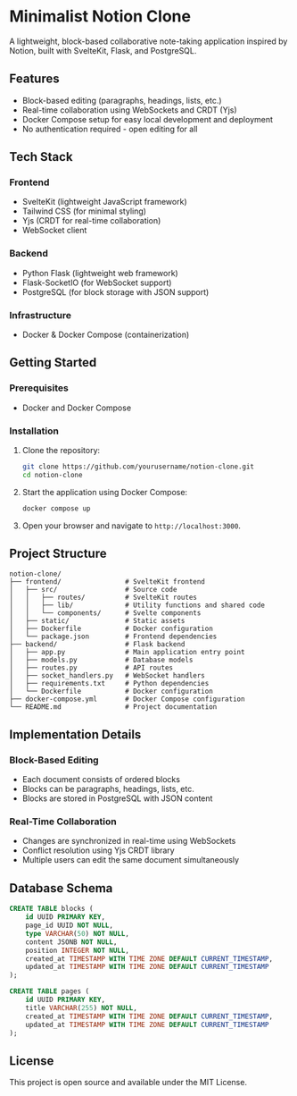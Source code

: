 # Minimalist Notion Clone

A lightweight, block-based collaborative note-taking application inspired by Notion, built with SvelteKit, Flask, and PostgreSQL.

## Features

- Block-based editing (paragraphs, headings, lists, etc.)
- Real-time collaboration using WebSockets and CRDT (Yjs)
- Docker Compose setup for easy local development and deployment
- No authentication required - open editing for all

## Tech Stack

### Frontend
- SvelteKit (lightweight JavaScript framework)
- Tailwind CSS (for minimal styling)
- Yjs (CRDT for real-time collaboration)
- WebSocket client

### Backend
- Python Flask (lightweight web framework)
- Flask-SocketIO (for WebSocket support)
- PostgreSQL (for block storage with JSON support)

### Infrastructure
- Docker & Docker Compose (containerization)

## Getting Started

### Prerequisites

- Docker and Docker Compose

### Installation

1. Clone the repository:
   ```bash
   git clone https://github.com/yourusername/notion-clone.git
   cd notion-clone
   ```

2. Start the application using Docker Compose:
   ```bash
   docker compose up
   ```

3. Open your browser and navigate to `http://localhost:3000`.

## Project Structure

```
notion-clone/
├── frontend/                # SvelteKit frontend
│   ├── src/                 # Source code
│   │   ├── routes/          # SvelteKit routes
│   │   ├── lib/             # Utility functions and shared code
│   │   └── components/      # Svelte components
│   ├── static/              # Static assets
│   ├── Dockerfile           # Docker configuration
│   └── package.json         # Frontend dependencies
├── backend/                 # Flask backend
│   ├── app.py               # Main application entry point
│   ├── models.py            # Database models
│   ├── routes.py            # API routes
│   ├── socket_handlers.py   # WebSocket handlers
│   ├── requirements.txt     # Python dependencies
│   └── Dockerfile           # Docker configuration
├── docker-compose.yml       # Docker Compose configuration
└── README.md                # Project documentation
```

## Implementation Details

### Block-Based Editing
- Each document consists of ordered blocks
- Blocks can be paragraphs, headings, lists, etc.
- Blocks are stored in PostgreSQL with JSON content

### Real-Time Collaboration
- Changes are synchronized in real-time using WebSockets
- Conflict resolution using Yjs CRDT library
- Multiple users can edit the same document simultaneously

## Database Schema

```sql
CREATE TABLE blocks (
    id UUID PRIMARY KEY,
    page_id UUID NOT NULL,
    type VARCHAR(50) NOT NULL,
    content JSONB NOT NULL,
    position INTEGER NOT NULL,
    created_at TIMESTAMP WITH TIME ZONE DEFAULT CURRENT_TIMESTAMP,
    updated_at TIMESTAMP WITH TIME ZONE DEFAULT CURRENT_TIMESTAMP
);

CREATE TABLE pages (
    id UUID PRIMARY KEY,
    title VARCHAR(255) NOT NULL,
    created_at TIMESTAMP WITH TIME ZONE DEFAULT CURRENT_TIMESTAMP,
    updated_at TIMESTAMP WITH TIME ZONE DEFAULT CURRENT_TIMESTAMP
);
```

## License

This project is open source and available under the MIT License. 